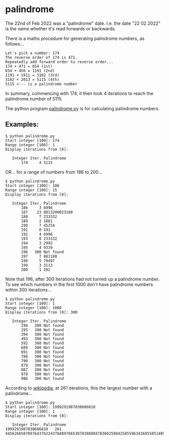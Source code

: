 # palindrome

The 22nd of Feb 2022 was a "palindrome" date. I.e. the date "22 02 2022" is the same whether it's read forwards or backwards.

There is a maths procedure for generating palindrome numbers, as follows...

```
Let's pick a number: 174
The reverse order of 174 is 471.
Repeatedly add forward order to reverse order...
174 + 471 = 654 (1st)
654 + 456 = 1191 (2nd)
1191 + 1911 = 3102 (3rd)
3102 + 2013 = 5115 (4th)
5115 <--- is a palindrome number
```
In summary, commencing with 174, it then took 4 iterations to reach the palindrome number of 5115.

The python program [palindrome.py](palindrome.py) is for calculating palindrome numbers.

## Examples:
```
$ python palindrome.py
Start integer [100]: 174
Range integer [100]: 1
Display iterations from [0]:

   Integer Iter. Palindrome
       174     4 5115
```
OR... for a range of numbers from 186 to 200...
```
$ python palindrome.py
Start integer [100]: 186
Range integer [100]: 15
Display iterations from [0]:

   Integer Iter. Palindrome
       186     3 6996
       187    23 8813200023188
       188     7 233332
       189     2 1881
       190     7 45254
       191     0 191
       192     4 6996
       193     8 233332
       194     3 2992
       195     4 9339
       196   300 Not found
       197     7 881188
       198     5 79497
       199     3 3113
       200     1 202
```

Note that 196, after 300 iterations had not turned up a palindrome number.
To see which numbers in the first 1000 don't have palindrome numbers within 300 iterations...
```
$ python palindrome.py
Start integer [100]: 1
Range integer [100]: 1000
Display iterations from [0]: 300

   Integer Iter. Palindrome
       196   300 Not found
       295   300 Not found
       394   300 Not found
       493   300 Not found
       592   300 Not found
       689   300 Not found
       691   300 Not found
       788   300 Not found
       790   300 Not found
       879   300 Not found
       887   300 Not found
       978   300 Not found
       986   300 Not found
```
According to [wikipedia](https://en.wikipedia.org/wiki/Palindrome), at 261 iterations, this the largest number with a palindrome...
```
$ python palindrome.py
Start integer [100]: 1999291987030606810
Range integer [100]: 1
Display iterations from [0]:

   Integer Iter. Palindrome
1999291987030606810   261 44562665878976437622437848976653870388884783662598425855963436955852489526638748888307835667984873422673467987856626544
```
